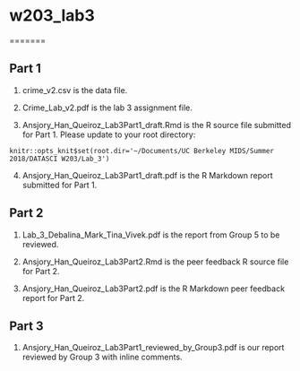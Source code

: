 # w203_lab3
=======

Part 1
------
1. crime_v2.csv is the data file.

2. Crime_Lab_v2.pdf is the lab 3 assignment file.

3. Ansjory_Han_Queiroz_Lab3Part1_draft.Rmd is the R source file submitted for Part 1. Please update to your root directory:

```{r setup, include=FALSE}
knitr::opts_knit$set(root.dir='~/Documents/UC Berkeley MIDS/Summer 2018/DATASCI W203/Lab_3')
```

4. Ansjory_Han_Queiroz_Lab3Part1_draft.pdf is the R Markdown report submitted for Part 1.


Part 2
------
1. Lab_3_Debalina_Mark_Tina_Vivek.pdf is the report from Group 5 to be reviewed.

2. Ansjory_Han_Queiroz_Lab3Part2.Rmd is the peer feedback R source file for Part 2.

3. Ansjory_Han_Queiroz_Lab3Part2.pdf is the R Markdown peer feedback report for Part 2.


Part 3
------
1. Ansjory_Han_Queiroz_Lab3Part1_reviewed_by_Group3.pdf is our report reviewed by Group 3 with inline comments.
